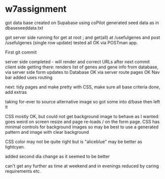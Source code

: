 # w7assignment

got data base created on Supabase using coPilot generated seed data as in dbaseseeddata.txt

got server side running for get at root ; and get(all) at /usefulgenes
and post /usefulgenes (single row update)
tested all OK via POSTman app.

First git commit

server side completed - will render and correct URLs after next commit
client side getting there: renders list of genes and gene info from database, via server side
form updates to Database OK via server
route pages OK Nav bar added uses routing

next: tidy pages and make pretty with CSS, make sure all base criteria done, add extras

taking for-ever to source alternative image so got some into d/base then left it

CSS mostly OK, but could not get background image to behave as I wanted: goes weird on screen resize and page re-loads / on the form page. CSS has minimal controls for background images so may be best to use a generated pattern and image with clear background

CSS color may not be quite right but is "aliceblue" may be better as lightcyan.

added second dia change as it seemed to be better

can't get any further as time at weekend and in evenings reduced by caring requirements etc.
